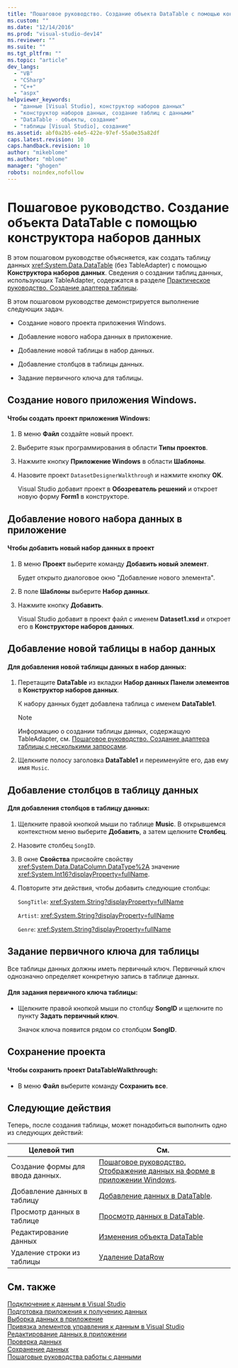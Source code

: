 ```yaml
---
title: "Пошаговое руководство. Создание объекта DataTable с помощью конструктора наборов данных | Microsoft Docs"
ms.custom: ""
ms.date: "12/14/2016"
ms.prod: "visual-studio-dev14"
ms.reviewer: ""
ms.suite: ""
ms.tgt_pltfrm: ""
ms.topic: "article"
dev_langs: 
  - "VB"
  - "CSharp"
  - "C++"
  - "aspx"
helpviewer_keywords: 
  - "данные [Visual Studio], конструктор наборов данных"
  - "конструктор наборов данных, создание таблиц с данными"
  - "DataTable - объекты, создание"
  - "таблицы [Visual Studio], создание"
ms.assetid: abf0a2b5-e4e5-422e-97ef-55a0e35a82df
caps.latest.revision: 10
caps.handback.revision: 10
author: "mikeblome"
ms.author: "mblome"
manager: "ghogen"
robots: noindex,nofollow
---
```

# Пошаговое руководство. Создание объекта DataTable с помощью конструктора наборов данных
В этом пошаговом руководстве объясняется, как создать таблицу данных <xref:System.Data.DataTable> \(без TableAdapter\) с помощью  **Конструктора наборов данных**.  Сведения о создании таблиц данных, использующих TableAdapter, содержатся в разделе [Практическое руководство. Создание адаптера таблицы](../data-tools/create-and-configure-tableadapters.md).  
  
 В этом пошаговом руководстве демонстрируется выполнение следующих задач.  
  
-   Создание нового проекта приложения Windows.  
  
-   Добавление нового набора данных в приложение.  
  
-   Добавление новой таблицы в набор данных.  
  
-   Добавление столбцов в таблицы данных.  
  
-   Задание первичного ключа для таблицы.  
  
## Создание нового приложения Windows.  
  
#### Чтобы создать проект приложения Windows:  
  
1.  В меню **Файл** создайте новый проект.  
  
2.  Выберите язык программирования в области **Типы проектов**.  
  
3.  Нажмите кнопку **Приложение Windows** в области **Шаблоны**.  
  
4.  Назовите проект `DatasetDesignerWalkthrough` и нажмите кнопку **OK**.  
  
     Visual Studio добавит проект в **Обозреватель решений** и откроет новую форму **Form1** в конструкторе.  
  
## Добавление нового набора данных в приложение  
  
#### Чтобы добавить новый набор данных в проект  
  
1.  В меню **Проект** выберите команду **Добавить новый элемент**.  
  
     Будет открыто диалоговое окно "Добавление нового элемента".  
  
2.  В поле **Шаблоны** выберите **Набор данных**.  
  
3.  Нажмите кнопку **Добавить**.  
  
     Visual Studio добавит в проект файл с именем **Dataset1.xsd** и откроет его в **Конструкторе наборов данных**.  
  
## Добавление новой таблицы в набор данных  
  
#### Для добавления новой таблицы данных в набор данных:  
  
1.  Перетащите **DataTable** из вкладки **Набор данных Панели элементов** в **Конструктор наборов данных**.  
  
     К набору данных будет добавлена таблица с именем **DataTable1**.  
  
    > [!NOTE]
    >  Информацию о создании таблицы данных, содержащую TableAdapter, см. [Пошаговое руководство. Создание адаптера таблицы с несколькими запросами](../data-tools/walkthrough-creating-a-tableadapter-with-multiple-queries.md).  
  
2.  Щелкните полосу заголовка **DataTable1** и переименуйте его, дав ему имя `Music`.  
  
## Добавление столбцов в таблицу данных  
  
#### Для добавления столбцов в таблицу данных:  
  
1.  Щелкните правой кнопкой мыши по таблице **Music**.  В открывшемся контекстном меню выберите **Добавить**, а затем щелкните **Столбец**.  
  
2.  Назовите столбец `SongID`.  
  
3.  В окне **Свойства** присвойте свойству <xref:System.Data.DataColumn.DataType%2A> значение <xref:System.Int16?displayProperty=fullName>.  
  
4.  Повторите эти действия, чтобы добавить следующие столбцы:  
  
     `SongTitle`: <xref:System.String?displayProperty=fullName>  
  
     `Artist`: <xref:System.String?displayProperty=fullName>  
  
     `Genre`: <xref:System.String?displayProperty=fullName>  
  
## Задание первичного ключа для таблицы  
 Все таблицы данных должны иметь первичный ключ.  Первичный ключ однозначно определяет конкретную запись в таблице данных.  
  
#### Для задания первичного ключа таблицы:  
  
-   Щелкните правой кнопкой мыши по столбцу **SongID** и щелкните по пункту **Задать первичный ключ**.  
  
     Значок ключа появится рядом со столбцом **SongID**.  
  
## Сохранение проекта  
  
#### Чтобы сохранить проект DataTableWalkthrough:  
  
-   В меню **Файл** выберите команду **Сохранить все**.  
  
## Следующие действия  
 Теперь, после создания таблицы, может понадобиться выполнить одно из следующих действий:  
  
|Целевой тип|См.|  
|-----------------|---------|  
|Создание формы для ввода данных.|[Пошаговое руководство. Отображение данных на форме в приложении Windows](../data-tools/walkthrough-displaying-data-on-a-windows-form.md).|  
|Добавление данных в таблицу|[Добавление данных в DataTable](../Topic/Adding%20Data%20to%20a%20DataTable.md).|  
|Просмотр данных в таблице|[Просмотр данных в DataTable](../Topic/Viewing%20Data%20in%20a%20DataTable.md).|  
|Редактирование данных|[Изменения объекта DataTable](../Topic/DataTable%20Edits.md)|  
|Удаление строки из таблицы|[Удаление DataRow](../Topic/DataRow%20Deletion.md)|  
  
## См. также  
 [Подключение к данным в Visual Studio](../data-tools/connecting-to-data-in-visual-studio.md)   
 [Подготовка приложения к получению данных](../Topic/Preparing%20Your%20Application%20to%20Receive%20Data.md)   
 [Выборка данных в приложение](../data-tools/fetching-data-into-your-application.md)   
 [Привязка элементов управления к данным в Visual Studio](../data-tools/bind-controls-to-data-in-visual-studio.md)   
 [Редактирование данных в приложении](../data-tools/editing-data-in-your-application.md)   
 [Проверка данных](../Topic/Validating%20Data.md)   
 [Сохранение данных](../data-tools/saving-data.md)   
 [Пошаговые руководства работы с данными](../Topic/Data%20Walkthroughs.md)